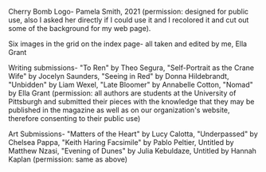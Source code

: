 Cherry Bomb Logo- Pamela Smith, 2021 (permission: designed for public use, also I asked her directly if I could use it and I recolored it and cut out 
some of the background for my web page).

Six images in the grid on the index page- all taken and edited by me, Ella Grant

Writing submissions- "To Ren" by Theo Segura, "Self-Portrait as the Crane Wife" by Jocelyn Saunders, "Seeing in Red" by Donna Hildebrandt, 
"Unbidden" by Liam Wexel, "Late Bloomer" by Annabelle Cotton, "Nomad" by Ella Grant (permission: all authors are students at the University of Pittsburgh
and submitted their pieces with the knowledge that they may be published in the magazine as well as on our organization's website, therefore consenting
to their public use)

Art Submissions- "Matters of the Heart" by Lucy Calotta, "Underpassed" by Chelsea Pappa, "Keith Haring Facsimile" by Pablo Peltier, Untitled by 
Matthew Nzasi, "Evening of Dunes" by Julia Kebuldaze, Untitled by Hannah Kaplan (permission: same as above)

